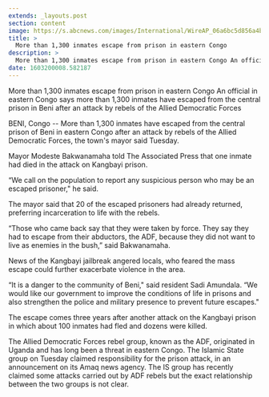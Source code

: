 ```yaml
--- 
extends: _layouts.post 
section: content 
image: https://s.abcnews.com/images/International/WireAP_06a6bc5d856a4b6285e60700fd4f7011_16x9_992.jpg 
title: > 
  More than 1,300 inmates escape from prison in eastern Congo 
description: > 
  More than 1,300 inmates escape from prison in eastern Congo An official in eastern Congo says more than 1,300 inmates have escaped from the central prison in Beni after an attack by rebels of the Allied Democratic ForcesBENI, Congo -- More than 1,300 inmates have escaped from the central prison of Beni in eastern Congo after an attack by rebels of the Allied Democratic Forces, the town's mayor said Tuesday.Mayor Modeste Bakwanamaha told The Associated Press that one inmate had died in the attack on Kangbayi prison.The escape comes three years after another attack on the Kangbayi prison in which about 100 inmates had fled and dozens were killed.The Allied Democratic Forces rebel group, known as the ADF, originated in Uganda and has long been a threat in eastern Congo.The Islamic State group on Tuesday claimed responsibility for the prison attack, in an announcement on its Amaq news agency. 
date: 1603200008.582187 
--- 
```

<div><p>More than 1,300 inmates escape from prison in eastern Congo An official in eastern Congo says more than 1,300 inmates have escaped from the central prison in Beni after an attack by rebels of the Allied Democratic Forces</p><p>BENI, Congo -- More than 1,300 inmates have escaped from the central prison of Beni in eastern Congo after an attack by rebels of the Allied Democratic Forces, the town's mayor said Tuesday.</p><p>Mayor Modeste Bakwanamaha told The Associated Press that one inmate had died in the attack on Kangbayi prison.</p><p class="Ad incontentTeads incontentTeads--story ad-slot"></p><p>&#8220;We call on the population to report any suspicious person who may be an escaped prisoner," he said.</p><p>The mayor said that 20 of the escaped prisoners had already returned, preferring incarceration to life with the rebels.</p><p>&#8220;Those who came back say that they were taken by force. They say they had to escape from their abductors, the ADF, because they did not want to live as enemies in the bush,&#8221; said Bakwanamaha.</p><p>News of the Kangbayi jailbreak angered locals, who feared the mass escape could further exacerbate violence in the area.</p><p>&#8220;It is a danger to the community of Beni," said resident Sadi Amundala. &#8220;We would like our government to improve the conditions of life in prisons and also strengthen the police and military presence to prevent future escapes."</p><p>The escape comes three years after another attack on the Kangbayi prison in which about 100 inmates had fled and dozens were killed.</p><p>The Allied Democratic Forces rebel group, known as the ADF, originated in Uganda and has long been a threat in eastern Congo. The Islamic State group on Tuesday claimed responsibility for the prison attack, in an announcement on its Amaq news agency. The IS group has recently claimed some attacks carried out by ADF rebels but the exact relationship between the two groups is not clear.</p></div>